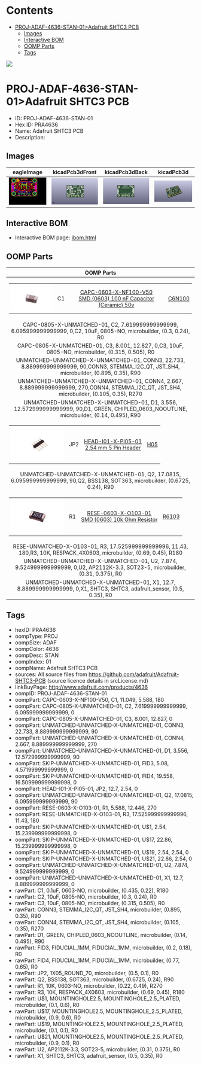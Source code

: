 



Contents
========

* [PROJ-ADAF-4636-STAN-01>Adafruit SHTC3 PCB](#proj-adaf-4636-stan-01adafruit-shtc3-pcb)
	* [Images](#images)
	* [Interactive BOM](#interactive-bom)
	* [OOMP Parts](#oomp-parts)
	* [Tags](#tags)
  
![][im]
# PROJ-ADAF-4636-STAN-01>Adafruit SHTC3 PCB

- ID: PROJ-ADAF-4636-STAN-01
- Hex ID: PRA4636
- Name: Adafruit SHTC3 PCB
- Description: 

## Images
  
  

|eagleImage|kicadPcb3dFront|kicadPcb3dBack|kicadPcb3d|
| :---: | :---: | :---: | :---: |
|[![eagleImage](eagleImage_140.png)](eagleImage_600.png)|[![kicadPcb3dFront](kicadPcb3dFront_140.png)](kicadPcb3dFront_600.png)|[![kicadPcb3dBack](kicadPcb3dBack_140.png)](kicadPcb3dBack_600.png)|[![kicadPcb3d](kicadPcb3d_140.png)](kicadPcb3d_600.png)|

## Interactive BOM

- Interactive BOM page: [ibom.html](kicad/bom/ibom.html)

## OOMP Parts
  

|OOMP Parts|
| :---: |
|<table><tr><td>![CAPC-0603-X-NF100-V50](https://raw.githubusercontent.com/oomlout/oomlout_OOMP_parts/main/CAPC-0603-X-NF100-V50/image_140.jpg)</td><td> C1</td><td>[CAPC-0603-X-NF100-V50<br>SMD (0603) 100 nF Capacitor (Ceramic) 50v](https://github.com/oomlout/oomlout_OOMP_parts/tree/main/CAPC-0603-X-NF100-V50/)</td><td>[C6N100](https://github.com/oomlout/oomlout_OOMP_parts/tree/main/CAPC-0603-X-NF100-V50/)</td></tr></table>|
|CAPC-0805-X-UNMATCHED-01, C2, 7.619999999999999, 6.095999999999999, 0,C2, 10uF, 0805-NO, microbuilder, (0.3, 0.24), R0|
|CAPC-0805-X-UNMATCHED-01, C3, 8.001, 12.827, 0,C3, 10uF, 0805-NO, microbuilder, (0.315, 0.505), R0|
|UNMATCHED-UNMATCHED-X-UNMATCHED-01, CONN3, 22.733, 8.889999999999999, 90,CONN3, STEMMA_I2C_QT, JST_SH4, microbuilder, (0.895, 0.35), R90|
|UNMATCHED-UNMATCHED-X-UNMATCHED-01, CONN4, 2.667, 8.889999999999999, 270,CONN4, STEMMA_I2C_QT, JST_SH4, microbuilder, (0.105, 0.35), R270|
|UNMATCHED-UNMATCHED-X-UNMATCHED-01, D1, 3.556, 12.572999999999999, 90,D1, GREEN, CHIPLED_0603_NOOUTLINE, microbuilder, (0.14, 0.495), R90|
|<table><tr><td>![HEAD-I01-X-PI05-01](https://raw.githubusercontent.com/oomlout/oomlout_OOMP_parts/main/HEAD-I01-X-PI05-01/image_140.jpg)</td><td> JP2</td><td>[HEAD-I01-X-PI05-01<br>2.54 mm 5 Pin Header](https://github.com/oomlout/oomlout_OOMP_parts/tree/main/HEAD-I01-X-PI05-01/)</td><td>[H05](https://github.com/oomlout/oomlout_OOMP_parts/tree/main/HEAD-I01-X-PI05-01/)</td></tr></table>|
|UNMATCHED-UNMATCHED-X-UNMATCHED-01, Q2, 17.0815, 6.095999999999999, 90,Q2, BSS138, SOT363, microbuilder, (0.6725, 0.24), R90|
|<table><tr><td>![RESE-0603-X-O103-01](https://raw.githubusercontent.com/oomlout/oomlout_OOMP_parts/main/RESE-0603-X-O103-01/image_140.jpg)</td><td> R1</td><td>[RESE-0603-X-O103-01<br>SMD (0603) 10k Ohm Resistor](https://github.com/oomlout/oomlout_OOMP_parts/tree/main/RESE-0603-X-O103-01/)</td><td>[R6103](https://github.com/oomlout/oomlout_OOMP_parts/tree/main/RESE-0603-X-O103-01/)</td></tr></table>|
|RESE-UNMATCHED-X-O103-01, R3, 17.525999999999996, 11.43, 180,R3, 10K, RESPACK_4X0603, microbuilder, (0.69, 0.45), R180|
|UNMATCHED-UNMATCHED-X-UNMATCHED-01, U2, 7.874, 9.524999999999999, 0,U2, AP2112K-3.3, SOT23-5, microbuilder, (0.31, 0.375), R0|
|UNMATCHED-UNMATCHED-X-UNMATCHED-01, X1, 12.7, 8.889999999999999, 0,X1, SHTC3, SHTC3, adafruit_sensor, (0.5, 0.35), R0|

## Tags

- hexID: PRA4636
- oompType: PROJ
- oompSize: ADAF
- oompColor: 4636
- oompDesc: STAN
- oompIndex: 01
- oompName: Adafruit SHTC3 PCB
- sources: All source files from https://github.com/adafruit/Adafruit-SHTC3-PCB (source licence details in srcLicense.md)
- linkBuyPage: http://www.adafruit.com/products/4636
- oompID: PROJ-ADAF-4636-STAN-01
- oompPart: CAPC-0603-X-NF100-V50, C1, 11.049, 5.588, 180
- oompPart: CAPC-0805-X-UNMATCHED-01, C2, 7.619999999999999, 6.095999999999999, 0
- oompPart: CAPC-0805-X-UNMATCHED-01, C3, 8.001, 12.827, 0
- oompPart: UNMATCHED-UNMATCHED-X-UNMATCHED-01, CONN3, 22.733, 8.889999999999999, 90
- oompPart: UNMATCHED-UNMATCHED-X-UNMATCHED-01, CONN4, 2.667, 8.889999999999999, 270
- oompPart: UNMATCHED-UNMATCHED-X-UNMATCHED-01, D1, 3.556, 12.572999999999999, 90
- oompPart: SKIP-UNMATCHED-X-UNMATCHED-01, FID3, 5.08, 4.571999999999999, 0
- oompPart: SKIP-UNMATCHED-X-UNMATCHED-01, FID4, 19.558, 16.509999999999998, 0
- oompPart: HEAD-I01-X-PI05-01, JP2, 12.7, 2.54, 0
- oompPart: UNMATCHED-UNMATCHED-X-UNMATCHED-01, Q2, 17.0815, 6.095999999999999, 90
- oompPart: RESE-0603-X-O103-01, R1, 5.588, 12.446, 270
- oompPart: RESE-UNMATCHED-X-O103-01, R3, 17.525999999999996, 11.43, 180
- oompPart: SKIP-UNMATCHED-X-UNMATCHED-01, U$1, 2.54, 15.239999999999998, 0
- oompPart: SKIP-UNMATCHED-X-UNMATCHED-01, U$17, 22.86, 15.239999999999998, 0
- oompPart: SKIP-UNMATCHED-X-UNMATCHED-01, U$19, 2.54, 2.54, 0
- oompPart: SKIP-UNMATCHED-X-UNMATCHED-01, U$21, 22.86, 2.54, 0
- oompPart: UNMATCHED-UNMATCHED-X-UNMATCHED-01, U2, 7.874, 9.524999999999999, 0
- oompPart: UNMATCHED-UNMATCHED-X-UNMATCHED-01, X1, 12.7, 8.889999999999999, 0
- rawPart: C1, 0.1uF, 0603-NO, microbuilder, (0.435, 0.22), R180
- rawPart: C2, 10uF, 0805-NO, microbuilder, (0.3, 0.24), R0
- rawPart: C3, 10uF, 0805-NO, microbuilder, (0.315, 0.505), R0
- rawPart: CONN3, STEMMA_I2C_QT, JST_SH4, microbuilder, (0.895, 0.35), R90
- rawPart: CONN4, STEMMA_I2C_QT, JST_SH4, microbuilder, (0.105, 0.35), R270
- rawPart: D1, GREEN, CHIPLED_0603_NOOUTLINE, microbuilder, (0.14, 0.495), R90
- rawPart: FID3, FIDUCIAL_1MM, FIDUCIAL_1MM, microbuilder, (0.2, 0.18), R0
- rawPart: FID4, FIDUCIAL_1MM, FIDUCIAL_1MM, microbuilder, (0.77, 0.65), R0
- rawPart: JP2, 1X05_ROUND_70, microbuilder, (0.5, 0.1), R0
- rawPart: Q2, BSS138, SOT363, microbuilder, (0.6725, 0.24), R90
- rawPart: R1, 10K, 0603-NO, microbuilder, (0.22, 0.49), R270
- rawPart: R3, 10K, RESPACK_4X0603, microbuilder, (0.69, 0.45), R180
- rawPart: U$1, MOUNTINGHOLE2.5, MOUNTINGHOLE_2.5_PLATED, microbuilder, (0.1, 0.6), R0
- rawPart: U$17, MOUNTINGHOLE2.5, MOUNTINGHOLE_2.5_PLATED, microbuilder, (0.9, 0.6), R0
- rawPart: U$19, MOUNTINGHOLE2.5, MOUNTINGHOLE_2.5_PLATED, microbuilder, (0.1, 0.1), R0
- rawPart: U$21, MOUNTINGHOLE2.5, MOUNTINGHOLE_2.5_PLATED, microbuilder, (0.9, 0.1), R0
- rawPart: U2, AP2112K-3.3, SOT23-5, microbuilder, (0.31, 0.375), R0
- rawPart: X1, SHTC3, SHTC3, adafruit_sensor, (0.5, 0.35), R0



[im]: kicadPcb3d_450.png
